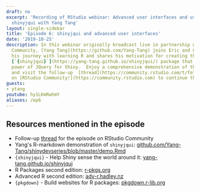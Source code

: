 ```yaml
---
draft: no
excerpt: 'Recording of RStudio webinar: Advanced user interfaces and use cases of
  shinyjqui with Yang Tang'
layout: single-sidebar
title: 'Episode 6: shinyjqui and advanced user interfaces'
date: '2019-10-25'
description: In this webinar originally broadcast live in partnership with RStudio
  Community, [Yang Tang](https://github.com/Yang-Tang) joins Eric and Curtis to discuss
  his journey with learning R and shares his motivation for creating the powerful
  [`{shinyjqui}`](https://yang-tang.github.io/shinyjqui/) package that unlocks the
  power of JQuery for Shiny.  Enjoy a comprehensive demonstration of the package features
  and visit the follow-up  [thread](https://community.rstudio.com/t/follow-up-thread-for-webinar-yang-tang-on-advanced-ui-the-motivation-and-use-cases-of-shinyjqui/43217)
  on [RStudio Community!](https://community.rstudio.com) to continue the discussion!
guests: 
- ytang
youtube: hy1LKmRwhmY
aliases: /ep6
---
```


## Resources mentioned in the episode

* Follow-up [thread](https://community.rstudio.com/t/follow-up-thread-for-webinar-yang-tang-on-advanced-ui-the-motivation-and-use-cases-of-shinyjqui/43217) for the episode on RStudio Community
* Yang's R-markdown demonstration of `shinyjqui`: [github.com/Yang-Tang/shinydevseries/blob/master/demo.Rmd](https://github.com/Yang-Tang/shinydevseries/blob/master/demo.Rmd)
* `{shinyjqui}` - Help Shiny sense the world around it: [yang-tang.github.io/shinyjqui](https://yang-tang.github.io/shinyjqui/)
* R Packages second edition: [r-pkgs.org](https://r-pkgs.org/)
* Advanced R second edition: [adv-r.hadley.nz](https://adv-r.hadley.nz/)
* `{pkgdown}` - Build websites for R packages: [pkgdown.r-lib.org](https://pkgdown.r-lib.org/)
